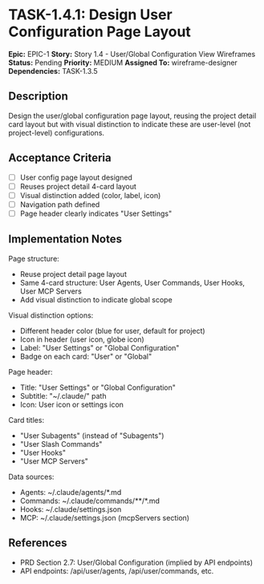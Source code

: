 # TASK-1.4.1: Design User Configuration Page Layout

**Epic:** EPIC-1
**Story:** Story 1.4 - User/Global Configuration View Wireframes
**Status:** Pending
**Priority:** MEDIUM
**Assigned To:** wireframe-designer
**Dependencies:** TASK-1.3.5

## Description

Design the user/global configuration page layout, reusing the project detail card layout but with visual distinction to indicate these are user-level (not project-level) configurations.

## Acceptance Criteria

- [ ] User config page layout designed
- [ ] Reuses project detail 4-card layout
- [ ] Visual distinction added (color, label, icon)
- [ ] Navigation path defined
- [ ] Page header clearly indicates "User Settings"

## Implementation Notes

Page structure:
- Reuse project detail page layout
- Same 4-card structure: User Agents, User Commands, User Hooks, User MCP Servers
- Add visual distinction to indicate global scope

Visual distinction options:
- Different header color (blue for user, default for project)
- Icon in header (user icon, globe icon)
- Label: "User Settings" or "Global Configuration"
- Badge on each card: "User" or "Global"

Page header:
- Title: "User Settings" or "Global Configuration"
- Subtitle: "~/.claude/" path
- Icon: User icon or settings icon

Card titles:
- "User Subagents" (instead of "Subagents")
- "User Slash Commands"
- "User Hooks"
- "User MCP Servers"

Data sources:
- Agents: ~/.claude/agents/*.md
- Commands: ~/.claude/commands/**/*.md
- Hooks: ~/.claude/settings.json
- MCP: ~/.claude/settings.json (mcpServers section)

## References

- PRD Section 2.7: User/Global Configuration (implied by API endpoints)
- API endpoints: /api/user/agents, /api/user/commands, etc.
